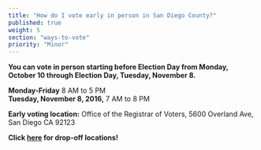 ```yaml
---
title: "How do I vote early in person in San Diego County?"
published: true
weight: 5
section: "ways-to-vote"
priority: "Minor"
---
```


**You can vote in person starting before Election Day from Monday, October 10 through Election Day, Tuesday, November 8.**  

**Monday-Friday** 8 AM to 5 PM  
**Tuesday, November 8, 2016,** 7 AM to 8 PM  

**Early voting location:** Office of the Registrar of Voters, 5600 Overland Ave, San Diego CA 92123  

**Click [here](https://drive.google.com/file/d/0B0h2E_kd8S-LbnY1aWZhTHExbms/view?usp=sharing) for drop-off locations!**  
